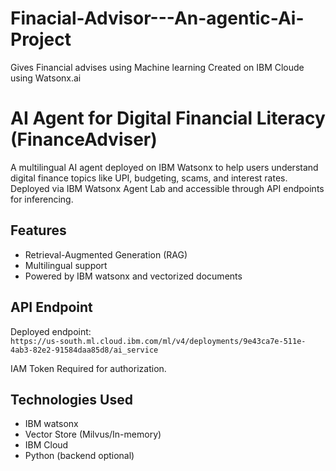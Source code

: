 # Finacial-Advisor---An-agentic-Ai-Project
Gives Financial advises using Machine learning Created on IBM Cloude using Watsonx.ai
# AI Agent for Digital Financial Literacy (FinanceAdviser)

A multilingual AI agent deployed on IBM Watsonx to help users understand digital finance topics like UPI, budgeting, scams, and interest rates.  
Deployed via IBM Watsonx Agent Lab and accessible through API endpoints for inferencing.

## Features
- Retrieval-Augmented Generation (RAG)
- Multilingual support
- Powered by IBM watsonx and vectorized documents

## API Endpoint
Deployed endpoint:  
`https://us-south.ml.cloud.ibm.com/ml/v4/deployments/9e43ca7e-511e-4ab3-82e2-91584daa85d8/ai_service`

IAM Token Required for authorization.

## Technologies Used
- IBM watsonx
- Vector Store (Milvus/In-memory)
- IBM Cloud
- Python (backend optional)
